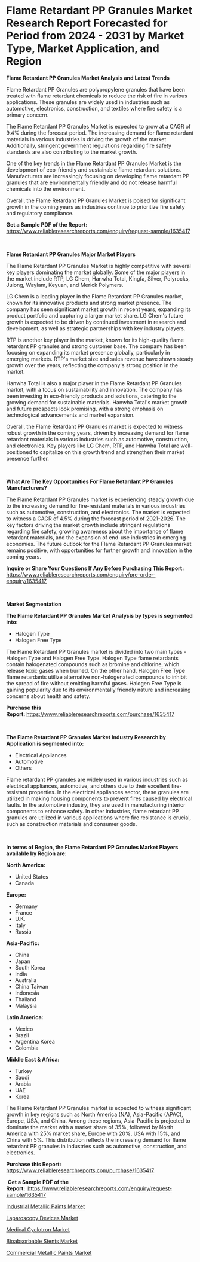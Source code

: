 <p><h1>Flame Retardant PP Granules Market Research Report Forecasted for Period from 2024 -  2031 by Market Type, Market Application, and Region</h1></p><p><strong>Flame Retardant PP Granules Market Analysis and Latest Trends</strong></p>
<p><p>Flame Retardant PP Granules are polypropylene granules that have been treated with flame retardant chemicals to reduce the risk of fire in various applications. These granules are widely used in industries such as automotive, electronics, construction, and textiles where fire safety is a primary concern.</p><p>The Flame Retardant PP Granules Market is expected to grow at a CAGR of 9.4% during the forecast period. The increasing demand for flame retardant materials in various industries is driving the growth of the market. Additionally, stringent government regulations regarding fire safety standards are also contributing to the market growth.</p><p>One of the key trends in the Flame Retardant PP Granules Market is the development of eco-friendly and sustainable flame retardant solutions. Manufacturers are increasingly focusing on developing flame retardant PP granules that are environmentally friendly and do not release harmful chemicals into the environment.</p><p>Overall, the Flame Retardant PP Granules Market is poised for significant growth in the coming years as industries continue to prioritize fire safety and regulatory compliance.</p></p>
<p><strong>Get a Sample PDF of the Report:&nbsp;</strong> <a href="https://www.reliableresearchreports.com/enquiry/request-sample/1635417">https://www.reliableresearchreports.com/enquiry/request-sample/1635417</a></p>
<p>&nbsp;</p>
<p><strong>Flame Retardant PP Granules Major Market Players</strong></p>
<p><p>The Flame Retardant PP Granules Market is highly competitive with several key players dominating the market globally. Some of the major players in the market include RTP, LG Chem, Hanwha Total, Kingfa, Silver, Polyrocks, Julong, Waylam, Keyuan, and Merick Polymers.</p><p>LG Chem is a leading player in the Flame Retardant PP Granules market, known for its innovative products and strong market presence. The company has seen significant market growth in recent years, expanding its product portfolio and capturing a larger market share. LG Chem's future growth is expected to be driven by continued investment in research and development, as well as strategic partnerships with key industry players.</p><p>RTP is another key player in the market, known for its high-quality flame retardant PP granules and strong customer base. The company has been focusing on expanding its market presence globally, particularly in emerging markets. RTP's market size and sales revenue have shown steady growth over the years, reflecting the company's strong position in the market.</p><p>Hanwha Total is also a major player in the Flame Retardant PP Granules market, with a focus on sustainability and innovation. The company has been investing in eco-friendly products and solutions, catering to the growing demand for sustainable materials. Hanwha Total's market growth and future prospects look promising, with a strong emphasis on technological advancements and market expansion.</p><p>Overall, the Flame Retardant PP Granules market is expected to witness robust growth in the coming years, driven by increasing demand for flame retardant materials in various industries such as automotive, construction, and electronics. Key players like LG Chem, RTP, and Hanwha Total are well-positioned to capitalize on this growth trend and strengthen their market presence further.</p></p>
<p>&nbsp;</p>
<p><strong>What Are The Key Opportunities For Flame Retardant PP Granules Manufacturers?</strong></p>
<p><p>The Flame Retardant PP Granules market is experiencing steady growth due to the increasing demand for fire-resistant materials in various industries such as automotive, construction, and electronics. The market is expected to witness a CAGR of 4.5% during the forecast period of 2021-2026. The key factors driving the market growth include stringent regulations regarding fire safety, growing awareness about the importance of flame retardant materials, and the expansion of end-use industries in emerging economies. The future outlook for the Flame Retardant PP Granules market remains positive, with opportunities for further growth and innovation in the coming years.</p></p>
<p><strong>Inquire or Share Your Questions If Any Before Purchasing This Report:</strong> <a href="https://www.reliableresearchreports.com/enquiry/pre-order-enquiry/1635417">https://www.reliableresearchreports.com/enquiry/pre-order-enquiry/1635417</a></p>
<p>&nbsp;</p>
<p><strong>Market Segmentation</strong></p>
<p><strong>The Flame Retardant PP Granules Market Analysis by types is segmented into:</strong></p>
<p><ul><li>Halogen Type</li><li>Halogen Free Type</li></ul></p>
<p><p>The Flame Retardant PP Granules market is divided into two main types - Halogen Type and Halogen Free Type. Halogen Type flame retardants contain halogenated compounds such as bromine and chlorine, which release toxic gases when burned. On the other hand, Halogen Free Type flame retardants utilize alternative non-halogenated compounds to inhibit the spread of fire without emitting harmful gases. Halogen Free Type is gaining popularity due to its environmentally friendly nature and increasing concerns about health and safety.</p></p>
<p><strong>Purchase this Report:&nbsp;</strong><a href="https://www.reliableresearchreports.com/purchase/1635417">https://www.reliableresearchreports.com/purchase/1635417</a></p>
<p>&nbsp;</p>
<p><strong>The Flame Retardant PP Granules Market Industry Research by Application is segmented into:</strong></p>
<p><ul><li>Electrical Appliances</li><li>Automotive</li><li>Others</li></ul></p>
<p><p>Flame retardant PP granules are widely used in various industries such as electrical appliances, automotive, and others due to their excellent fire-resistant properties. In the electrical appliances sector, these granules are utilized in making housing components to prevent fires caused by electrical faults. In the automotive industry, they are used in manufacturing interior components to enhance safety. In other industries, flame retardant PP granules are utilized in various applications where fire resistance is crucial, such as construction materials and consumer goods.</p></p>
<p>&nbsp;</p>
<p><strong>In terms of Region, the Flame Retardant PP Granules Market Players available by Region are:</strong></p>
<p>
    <p> <strong> North America: </strong>
        <ul>
            <li>United States</li>
            <li>Canada</li>
        </ul>
        </p> 
    <p> <strong> Europe: </strong>
        <ul>
            <li>Germany</li>
            <li>France</li>
            <li>U.K.</li>
            <li>Italy</li>
            <li>Russia</li>
        </ul>
        </p> 
    <p> <strong> Asia-Pacific: </strong>
        <ul>
            <li>China</li>
            <li>Japan</li>
            <li>South Korea</li>
            <li>India</li>
            <li>Australia</li>
            <li>China Taiwan</li>
            <li>Indonesia</li>
            <li>Thailand</li>
            <li>Malaysia</li>
        </ul>
        </p> 
    <p> <strong> Latin America: </strong>
        <ul>
            <li>Mexico</li>
            <li>Brazil</li>
            <li>Argentina Korea</li>
            <li>Colombia</li>
        </ul>
        </p> 
    <p> <strong> Middle East & Africa: </strong>
        <ul>
            <li>Turkey</li>
            <li>Saudi</li>
            <li>Arabia</li>
            <li>UAE</li>
            <li>Korea</li>
        </ul>
    </p>
    </p>
<p><p>The Flame Retardant PP Granules market is expected to witness significant growth in key regions such as North America (NA), Asia-Pacific (APAC), Europe, USA, and China. Among these regions, Asia-Pacific is projected to dominate the market with a market share of 35%, followed by North America with 25% market share, Europe with 20%, USA with 15%, and China with 5%. This distribution reflects the increasing demand for flame retardant PP granules in industries such as automotive, construction, and electronics.</p></p>
<p><strong>Purchase this Report: </strong><a href="https://www.reliableresearchreports.com/purchase/1635417">https://www.reliableresearchreports.com/purchase/1635417</a></p>
<p>&nbsp;<strong>Get a Sample PDF of the Report:&nbsp;&nbsp;</strong><a href="https://www.reliableresearchreports.com/enquiry/request-sample/1635417">https://www.reliableresearchreports.com/enquiry/request-sample/1635417</a></p>
<p><strong></strong></p>
<p><p><a href="https://github.com/seekum/Market-Research-Report-List-1/blob/main/industrial-metallic-paints-market.md">Industrial Metallic Paints Market</a></p><p><a href="https://medium.com/p/4e83f6ac2ee4/edit">Laparoscopy Devices Market</a></p><p><a href="https://medium.com/p/f6cb40143c2e/edit">Medical Cyclotron Market</a></p><p><a href="https://medium.com/p/5039c1ef9b98/edit">Bioabsorbable Stents Market</a></p><p><a href="https://github.com/nancykennedykellievqfqt2/Market-Research-Report-List-1/blob/main/commercial-metallic-paints-market.md">Commercial Metallic Paints Market</a></p></p>